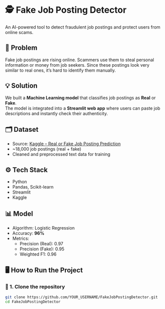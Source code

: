 # 🕵️ Fake Job Posting Detector

An AI-powered tool to detect fraudulent job postings and protect users from online scams.

## 📌 Problem
Fake job postings are rising online. Scammers use them to steal personal information or money from job seekers. Since these postings look very similar to real ones, it’s hard to identify them manually.

## 💡 Solution
We built a **Machine Learning model** that classifies job postings as **Real** or **Fake**.  
The model is integrated into a **Streamlit web app** where users can paste job descriptions and instantly check their authenticity.

## 🗂️ Dataset
- Source: [Kaggle – Real or Fake Job Posting Prediction](https://www.kaggle.com/datasets/shivamb/real-or-fake-fake-jobposting-prediction)  
- ~18,000 job postings (real + fake)  
- Cleaned and preprocessed text data for training

## ⚙️ Tech Stack
- Python  
- Pandas, Scikit-learn  
- Streamlit  
- Kaggle  

## 📊 Model
- Algorithm: Logistic Regression  
- Accuracy: **96%**  
- Metrics:
  - Precision (Real): 0.97  
  - Precision (Fake): 0.95  
  - Weighted F1: 0.96  

## 🖥️ How to Run the Project

### 🔹 1. Clone the repository
```bash
git clone https://github.com/YOUR_USERNAME/FakeJobPostingDetector.git
cd FakeJobPostingDetector
